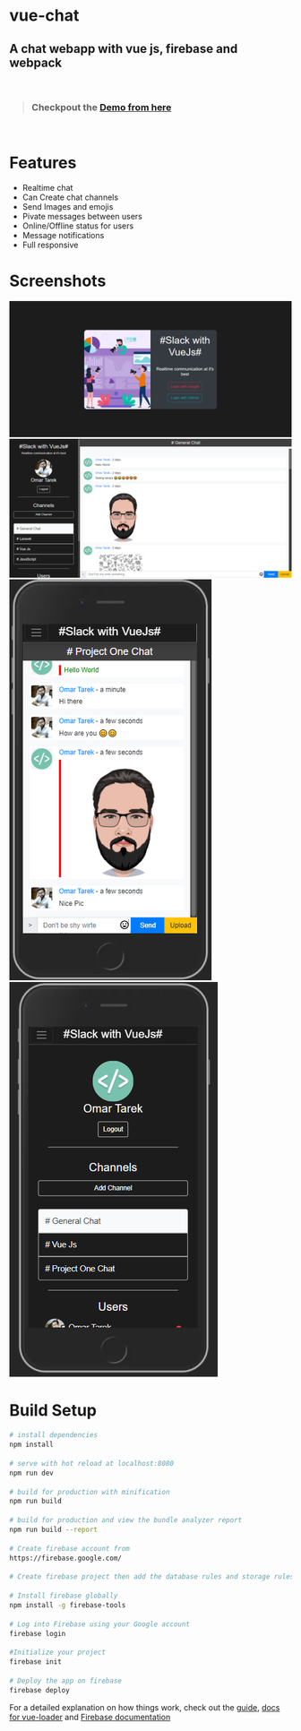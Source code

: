 # vue-chat

<h2>A chat webapp with vue js, firebase and webpack</h2>
<br>

> ### Checkpout the [Demo from here](https://slack-with-vuejs.web.app/)

<br>

# Features

<ul>
<li>Realtime chat</li>
<li>Can Create chat channels</li>
<li>Send Images and emojis</li>
<li>Pivate messages between users</li>
<li>Online/Offline status for users</li>
<li>Message notifications</li>
<li>Full responsive</li>
</ul>

# Screenshots

<img src="./src/assets/images/app-screenshots/screen1.png">
<br>

<img src="./src/assets/images/app-screenshots/screen2.png">
<br>

<img src="./src/assets/images/app-screenshots/screen3.png">
<br>

<img src="./src/assets/images/app-screenshots/screen4.png">

# Build Setup

```bash
# install dependencies
npm install

# serve with hot reload at localhost:8080
npm run dev

# build for production with minification
npm run build

# build for production and view the bundle analyzer report
npm run build --report

# Create firebase account from
https://firebase.google.com/

# Create firebase project then add the database rules and storage rules from project files (database.rules.json - storage.rules)

# Install firebase globally
npm install -g firebase-tools

# Log into Firebase using your Google account
firebase login

#Initialize your project
firebase init

# Deploy the app on firebase
firebase deploy
```

For a detailed explanation on how things work, check out the [guide](http://vuejs-templates.github.io/webpack/), [docs for vue-loader](http://vuejs.github.io/vue-loader) and [Firebase documentation](https://firebase.google.com/docs/hosting/quickstart)

